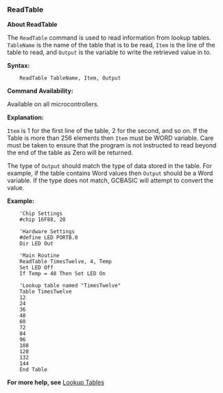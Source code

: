 <div class="section">

<div class="titlepage">

<div>

<div>

### <span id="readtable"></span>ReadTable

</div>

</div>

</div>

<span class="strong">**About ReadTable**</span>

The `ReadTable` command is used to read information from lookup tables.
`TableName` is the name of the table that is to be read, `Item` is the
line of the table to read, and `Output` is the variable to write the
retrieved value in to.

<span class="strong">**Syntax:**</span>

``` screen
    ReadTable TableName, Item, Output
```

<span class="strong">**Command Availability:**</span>

Available on all microcontrollers.

<span class="strong">**Explanation:**</span>

`Item` is 1 for the first line of the table, 2 for the second, and so
on. If the Table is more than 256 elements then `Item` must be WORD
variable. Care must be taken to ensure that the program is not
instructed to read beyond the end of the table as Zero will be returned.

The type of `Output` should match the type of data stored in the table.
For example, if the table contains Word values then `Output` should be a
Word variable. If the type does not match, GCBASIC will attempt to
convert the value.

<span class="strong">**Example:**</span>

``` screen
    'Chip Settings
    #chip 16F88, 20

    'Hardware Settings
    #define LED PORTB.0
    Dir LED Out

    'Main Routine
    ReadTable TimesTwelve, 4, Temp
    Set LED Off
    If Temp = 48 Then Set LED On

    'Lookup table named "TimesTwelve"
    Table TimesTwelve
    12
    24
    36
    48
    60
    72
    84
    96
    108
    120
    132
    144
    End Table
```

<span class="strong">**For more help, see**</span>
<a href="lookup_tables" class="link" title="Lookup Tables">Lookup Tables</a>

</div>
